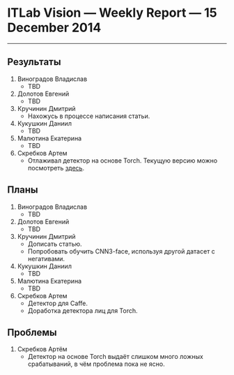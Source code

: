# ITLab Vision — Weekly Report — 15 December 2014

----------------

## Результаты

  1. Виноградов Владислав
     - TBD
  1. Долотов Евгений
     - TBD
  1. Кручинин Дмитрий
     - Нахожусь в процессе написания статьи.
  1. Кукушкин Даниил
     - TBD
  1. Малютина Екатерина
     - TBD
  1. Скребков Артем
     - Отлаживал детектор на основе Torch. Текущую версию можно посмотреть [здесь][face-det-repo].

[face-det-repo]: https://github.com/stragger/itlab-vision-faces-detection

## Планы

  1. Виноградов Владислав
     - TBD
  1. Долотов Евгений
     - TBD
  1. Кручинин Дмитрий
     - Дописать статью.
     - Попробовать обучить CNN3-face, используя другой датасет с негативами.
  1. Кукушкин Даниил
     - TBD
  1. Малютина Екатерина
     - TBD
  1. Скребков Артем
     - Детектор для Caffe.
     - Доработка детектора лиц для Torch.

## Проблемы

  1. Скребков Артём
     - Детектор на основе Torch выдаёт слишком много ложных срабатываний, в чём проблема пока не ясно.